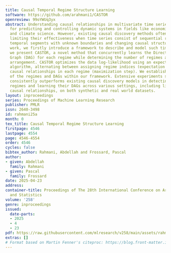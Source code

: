 ```yaml
---
title: Causal Temporal Regime Structure Learning
software: https://github.com/arahmani1/CASTOR
openreview: 99oYWUq3yx
abstract: Understanding causal relationships in multivariate time series is essential
  for predicting and controlling dynamic systems in fields like economics, neuroscience,
  and climate science. However, existing causal discovery methods often assume stationarity,
  limiting their effectiveness when time series consist of sequential regimes, consecutive
  temporal segments with unknown boundaries and changing causal structures. In this
  work, we firstly introduce a framework to describe and model such time series. Then,
  we present CASTOR, a novel method that concurrently learns the Directed Acyclic
  Graph (DAG) for each regime while determining the number of regimes and their sequential
  arrangement. CASTOR optimizes the data log-likelihood using an expectation-maximization
  algorithm, alternating between assigning regime indices (expectation step) and inferring
  causal relationships in each regime (maximization step). We establish the identifiability
  of the regimes and DAGs within our framework. Extensive experiments show that CASTOR
  consistently outperforms existing causal discovery models in detecting different
  regimes and learning their DAGs across various settings, including linear and nonlinear
  causal relationships, on both synthetic and real world datasets.
layout: inproceedings
series: Proceedings of Machine Learning Research
publisher: PMLR
issn: 2640-3498
id: rahmani25a
month: 0
tex_title: Causal Temporal Regime Structure Learning
firstpage: 4546
lastpage: 4554
page: 4546-4554
order: 4546
cycles: false
bibtex_author: Rahmani, Abdellah and Frossard, Pascal
author:
- given: Abdellah
  family: Rahmani
- given: Pascal
  family: Frossard
date: 2025-04-23
address:
container-title: Proceedings of The 28th International Conference on Artificial Intelligence
  and Statistics
volume: '258'
genre: inproceedings
issued:
  date-parts:
  - 2025
  - 4
  - 23
pdf: https://raw.githubusercontent.com/mlresearch/v258/main/assets/rahmani25a/rahmani25a.pdf
extras: []
# Format based on Martin Fenner's citeproc: https://blog.front-matter.io/posts/citeproc-yaml-for-bibliographies/
---
```


